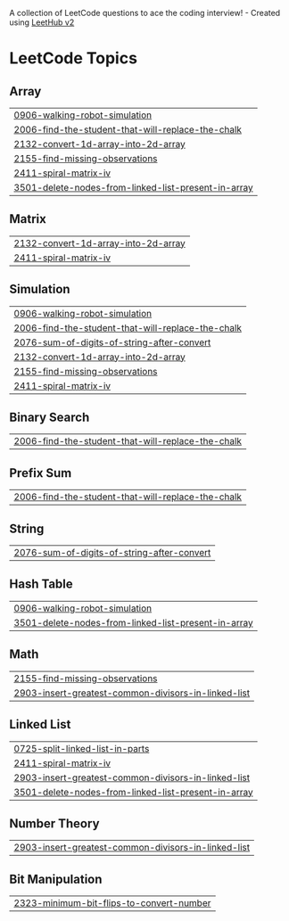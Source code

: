 A collection of LeetCode questions to ace the coding interview! - Created using [LeetHub v2](https://github.com/arunbhardwaj/LeetHub-2.0)
<!---LeetCode Topics Start-->
# LeetCode Topics
## Array
|  |
| ------- |
| [0906-walking-robot-simulation](https://github.com/Rit2114/LeetCode/tree/master/0906-walking-robot-simulation) |
| [2006-find-the-student-that-will-replace-the-chalk](https://github.com/Rit2114/LeetCode/tree/master/2006-find-the-student-that-will-replace-the-chalk) |
| [2132-convert-1d-array-into-2d-array](https://github.com/Rit2114/LeetCode/tree/master/2132-convert-1d-array-into-2d-array) |
| [2155-find-missing-observations](https://github.com/Rit2114/LeetCode/tree/master/2155-find-missing-observations) |
| [2411-spiral-matrix-iv](https://github.com/Rit2114/LeetCode/tree/master/2411-spiral-matrix-iv) |
| [3501-delete-nodes-from-linked-list-present-in-array](https://github.com/Rit2114/LeetCode/tree/master/3501-delete-nodes-from-linked-list-present-in-array) |
## Matrix
|  |
| ------- |
| [2132-convert-1d-array-into-2d-array](https://github.com/Rit2114/LeetCode/tree/master/2132-convert-1d-array-into-2d-array) |
| [2411-spiral-matrix-iv](https://github.com/Rit2114/LeetCode/tree/master/2411-spiral-matrix-iv) |
## Simulation
|  |
| ------- |
| [0906-walking-robot-simulation](https://github.com/Rit2114/LeetCode/tree/master/0906-walking-robot-simulation) |
| [2006-find-the-student-that-will-replace-the-chalk](https://github.com/Rit2114/LeetCode/tree/master/2006-find-the-student-that-will-replace-the-chalk) |
| [2076-sum-of-digits-of-string-after-convert](https://github.com/Rit2114/LeetCode/tree/master/2076-sum-of-digits-of-string-after-convert) |
| [2132-convert-1d-array-into-2d-array](https://github.com/Rit2114/LeetCode/tree/master/2132-convert-1d-array-into-2d-array) |
| [2155-find-missing-observations](https://github.com/Rit2114/LeetCode/tree/master/2155-find-missing-observations) |
| [2411-spiral-matrix-iv](https://github.com/Rit2114/LeetCode/tree/master/2411-spiral-matrix-iv) |
## Binary Search
|  |
| ------- |
| [2006-find-the-student-that-will-replace-the-chalk](https://github.com/Rit2114/LeetCode/tree/master/2006-find-the-student-that-will-replace-the-chalk) |
## Prefix Sum
|  |
| ------- |
| [2006-find-the-student-that-will-replace-the-chalk](https://github.com/Rit2114/LeetCode/tree/master/2006-find-the-student-that-will-replace-the-chalk) |
## String
|  |
| ------- |
| [2076-sum-of-digits-of-string-after-convert](https://github.com/Rit2114/LeetCode/tree/master/2076-sum-of-digits-of-string-after-convert) |
## Hash Table
|  |
| ------- |
| [0906-walking-robot-simulation](https://github.com/Rit2114/LeetCode/tree/master/0906-walking-robot-simulation) |
| [3501-delete-nodes-from-linked-list-present-in-array](https://github.com/Rit2114/LeetCode/tree/master/3501-delete-nodes-from-linked-list-present-in-array) |
## Math
|  |
| ------- |
| [2155-find-missing-observations](https://github.com/Rit2114/LeetCode/tree/master/2155-find-missing-observations) |
| [2903-insert-greatest-common-divisors-in-linked-list](https://github.com/Rit2114/LeetCode/tree/master/2903-insert-greatest-common-divisors-in-linked-list) |
## Linked List
|  |
| ------- |
| [0725-split-linked-list-in-parts](https://github.com/Rit2114/LeetCode/tree/master/0725-split-linked-list-in-parts) |
| [2411-spiral-matrix-iv](https://github.com/Rit2114/LeetCode/tree/master/2411-spiral-matrix-iv) |
| [2903-insert-greatest-common-divisors-in-linked-list](https://github.com/Rit2114/LeetCode/tree/master/2903-insert-greatest-common-divisors-in-linked-list) |
| [3501-delete-nodes-from-linked-list-present-in-array](https://github.com/Rit2114/LeetCode/tree/master/3501-delete-nodes-from-linked-list-present-in-array) |
## Number Theory
|  |
| ------- |
| [2903-insert-greatest-common-divisors-in-linked-list](https://github.com/Rit2114/LeetCode/tree/master/2903-insert-greatest-common-divisors-in-linked-list) |
## Bit Manipulation
|  |
| ------- |
| [2323-minimum-bit-flips-to-convert-number](https://github.com/Rit2114/LeetCode/tree/master/2323-minimum-bit-flips-to-convert-number) |
<!---LeetCode Topics End-->